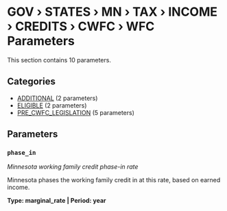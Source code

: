 # GOV › STATES › MN › TAX › INCOME › CREDITS › CWFC › WFC Parameters

This section contains 10 parameters.

## Categories

- [ADDITIONAL](additional/index.md) (2 parameters)
- [ELIGIBLE](eligible/index.md) (2 parameters)
- [PRE_CWFC_LEGISLATION](pre_cwfc_legislation/index.md) (5 parameters)

## Parameters

### `phase_in`
*Minnesota working family credit phase-in rate*

Minnesota phases the working family credit in at this rate, based on earned income.

**Type: marginal_rate | Period: year**

